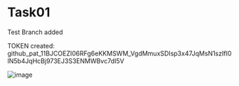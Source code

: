 # Task01

Test Branch added

TOKEN created: 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

![image](https://github.com/SLS1233-Kshitij/Task01/assets/172286565/e35f3f22-36ec-49c0-8fdc-e6323bcd1a21)

